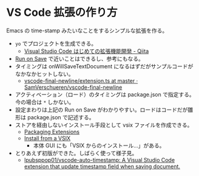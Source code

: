 # VS Code 拡張の作り方
Emacs の time-stamp みたいなことをするシンプルな拡張を作る。

- `yo` でプロジェクトを生成できる。
    - [Visual Studio Code はじめての拡張機能開発 - Qiita](https://qiita.com/rma/items/8c53077d1355ab8fa4c6)
- [Run on Save](https://github.com/emeraldwalk/vscode-runonsave) で近いことはできるし、参考にもなる。
- タイミングは onWillSaveTextDocument になるはずだがサンプルコードがなかなかヒットしない。
    - [vscode-final-newline/extension.ts at master · SamVerschueren/vscode-final-newline](https://github.com/SamVerschueren/vscode-final-newline/blob/master/extension.ts#L41-L54)
- アクティベーション（ロード）のタイミングは package.json で指定する。今の場合は `*` しかない。
- 設定まわりは上記の Run on Save がわかりやすい。ロードはコードだが雛形は package.json で記述する。
- ストアを経由しないインストール手段として vsix ファイルを作成できる。
    - [Packaging Extensions](https://code.visualstudio.com/docs/extensions/publish-extension#_packaging-extensions)
    - [Install from a VSIX](https://code.visualstudio.com/docs/editor/extension-gallery#_install-from-a-vsix)
        - 本体 GUI にも「VSIX からのインストール…」がある。
- とりあえず初版ができた。しばらく使って様子見。
    - [lpubsppop01/vscode-auto-timestamp: A Visual Studio Code extension that update timestamp field when saving document.](https://github.com/lpubsppop01/vscode-auto-timestamp)